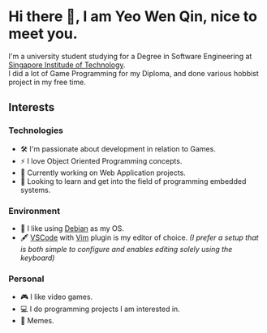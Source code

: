 # Hi there 👋, I am Yeo Wen Qin, nice to meet you.

I'm a university student studying for a Degree in Software Engineering at [Singapore Institude of Technology](https://www.singaporetech.edu.sg/).<br>
I did a lot of Game Programming for my Diploma, and done various hobbist project in my free time.

## Interests

### Technologies
- 🛠 I'm passionate about development in relation to Games.
- ⚡ I love Object Oriented Programming concepts.
- 🔭 Currently working on Web Application projects.
- 🌱 Looking to learn and get into the field of programming embedded systems.

### Environment
- 🐧 I like using [Debian](https://www.debian.org/) as my OS.
- 🖋️ [VSCode](https://code.visualstudio.com/) with [Vim](https://marketplace.visualstudio.com/items?itemName=vscodevim.vim) plugin is my editor of choice. _(I prefer a setup that is both simple to configure and enables editing solely using the keyboard)_

### Personal
- 🎮 I like video games.
- 💻 I do programming projects I am interested in.
- 🐀 Memes.
